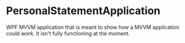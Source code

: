 # PersonalStatementApplication
WPF MVVM application that is meant to show how a MVVM application could work. It isn't fully functioning at the moment.
